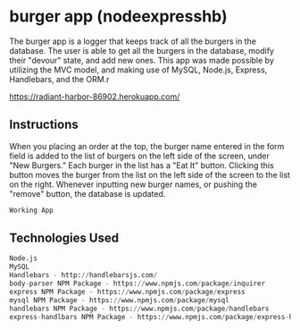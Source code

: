 # burger app (nodeexpresshb)

The burger app is a logger that keeps track of all the burgers in the database. The user is able to get all the burgers in the database, modify their "devour" state, and add new ones. This app was made possible by utilizing the MVC model, and making use of MySQL, Node.js, Express, Handlebars, and the ORM.r

https://radiant-harbor-86902.herokuapp.com/

## Instructions

When you placing an order at the top, the burger name entered in the form field is added to the list of burgers on the left side of the screen, under "New Burgers." Each burger in the list has a "Eat It" button. Clicking this button moves the burger from the list on the left side of the screen to the list on the right. Whenever inputting new burger names, or pushing the "remove" button, the database is updated.
```bash
Working App


```

## Technologies Used

```python
Node.js
MySQL
Handlebars - http://handlebarsjs.com/
body-parser NPM Package - https://www.npmjs.com/package/inquirer
express NPM Package - https://www.npmjs.com/package/express
mysql NPM Package - https://www.npmjs.com/package/mysql
handlebars NPM Package - https://www.npmjs.com/package/handlebars
express-handlbars NPM Package - https://www.npmjs.com/package/express-handlebars
